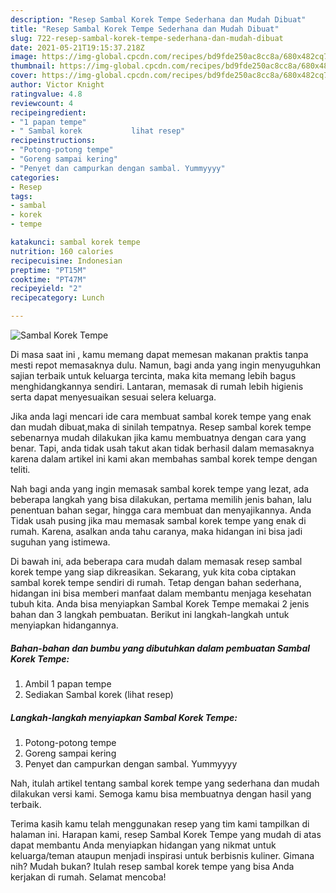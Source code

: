 ```yaml
---
description: "Resep Sambal Korek Tempe Sederhana dan Mudah Dibuat"
title: "Resep Sambal Korek Tempe Sederhana dan Mudah Dibuat"
slug: 722-resep-sambal-korek-tempe-sederhana-dan-mudah-dibuat
date: 2021-05-21T19:15:37.218Z
image: https://img-global.cpcdn.com/recipes/bd9fde250ac8cc8a/680x482cq70/sambal-korek-tempe-foto-resep-utama.jpg
thumbnail: https://img-global.cpcdn.com/recipes/bd9fde250ac8cc8a/680x482cq70/sambal-korek-tempe-foto-resep-utama.jpg
cover: https://img-global.cpcdn.com/recipes/bd9fde250ac8cc8a/680x482cq70/sambal-korek-tempe-foto-resep-utama.jpg
author: Victor Knight
ratingvalue: 4.8
reviewcount: 4
recipeingredient:
- "1 papan tempe"
- " Sambal korek           lihat resep"
recipeinstructions:
- "Potong-potong tempe"
- "Goreng sampai kering"
- "Penyet dan campurkan dengan sambal. Yummyyyy"
categories:
- Resep
tags:
- sambal
- korek
- tempe

katakunci: sambal korek tempe 
nutrition: 160 calories
recipecuisine: Indonesian
preptime: "PT15M"
cooktime: "PT47M"
recipeyield: "2"
recipecategory: Lunch

---
```



![Sambal Korek Tempe](https://img-global.cpcdn.com/recipes/bd9fde250ac8cc8a/680x482cq70/sambal-korek-tempe-foto-resep-utama.jpg)

Di masa  saat ini , kamu memang dapat memesan makanan praktis tanpa mesti repot memasaknya dulu. Namun, bagi anda yang ingin menyuguhkan sajian terbaik untuk keluarga tercinta, maka kita memang lebih bagus menghidangkannya sendiri. Lantaran, memasak di rumah lebih higienis serta dapat menyesuaikan sesuai selera keluarga.

Jika anda lagi mencari ide cara membuat sambal korek tempe yang enak dan mudah dibuat,maka di sinilah tempatnya. Resep sambal korek tempe  sebenarnya mudah dilakukan jika kamu membuatnya dengan cara yang benar. Tapi, anda tidak usah takut akan tidak berhasil dalam memasaknya 
karena dalam artikel ini kami akan membahas sambal korek tempe dengan teliti.  



Nah bagi anda yang ingin memasak sambal korek tempe yang lezat, ada beberapa langkah yang bisa dilakukan, pertama memilih jenis bahan, lalu penentuan bahan segar, hingga cara membuat dan menyajikannya. Anda Tidak usah pusing jika mau memasak sambal korek tempe yang enak di rumah. Karena, asalkan anda  tahu caranya, maka hidangan ini bisa jadi suguhan yang istimewa.

Di bawah ini, ada beberapa cara mudah dalam memasak resep sambal korek tempe yang siap dikreasikan. Sekarang, yuk kita coba ciptakan sambal korek tempe sendiri di rumah. Tetap dengan bahan sederhana, hidangan ini bisa memberi manfaat dalam membantu menjaga kesehatan tubuh kita. Anda bisa menyiapkan Sambal Korek Tempe memakai 2 jenis bahan dan 3 langkah pembuatan. Berikut ini langkah-langkah untuk menyiapkan hidangannya.

<!--inarticleads1-->

##### Bahan-bahan dan bumbu yang dibutuhkan dalam pembuatan Sambal Korek Tempe:

1. Ambil 1 papan tempe
1. Sediakan  Sambal korek           (lihat resep)




<!--inarticleads2-->

##### Langkah-langkah menyiapkan Sambal Korek Tempe:

1. Potong-potong tempe
1. Goreng sampai kering
1. Penyet dan campurkan dengan sambal. Yummyyyy




Nah, itulah artikel tentang  sambal korek tempe  yang sederhana dan mudah dilakukan versi kami. Semoga kamu bisa membuatnya dengan hasil yang terbaik. 

Terima kasih kamu telah menggunakan resep yang tim kami tampilkan di halaman ini. Harapan kami, resep  Sambal Korek Tempe yang mudah di atas dapat membantu Anda menyiapkan hidangan yang nikmat untuk keluarga/teman ataupun menjadi inspirasi untuk berbisnis kuliner. Gimana nih? Mudah bukan? Itulah resep sambal korek tempe yang bisa Anda kerjakan di rumah. Selamat mencoba!


